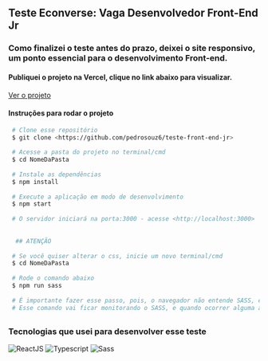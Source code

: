 ## Teste Econverse: Vaga Desenvolvedor Front-End Jr

### Como finalizei o teste antes do prazo, deixei o site responsivo, um ponto essencial para o desenvolvimento Front-end.

#### Publiquei o projeto na Vercel, clique no link abaixo para visualizar.

<a href='https://pedrosouza-teste-front-end-jr.vercel.app/'> Ver o projeto </a>

#### Instruções para rodar o projeto
 ``` bash
  # Clone esse repositório
  $ git clone <https://github.com/pedrosouz6/teste-front-end-jr>
  
  # Acesse a pasta do projeto no terminal/cmd
  $ cd NomeDaPasta
  
  # Instale as dependências
  $ npm install
  
  # Execute a aplicação em modo de desenvolvimento
  $ npm start
  
  # O servidor iniciará na porta:3000 - acesse <http://localhost:3000>
   
   
   ## ATENÇÃO
  
  # Se você quiser alterar o css, inicie um novo terminal/cmd
  $ cd NomeDaPasta
  
  # Rode o comando abaixo
  $ npm run sass
  
  # É importante fazer esse passo, pois, o navegador não entende SASS, e será preciso transformar esse SASS em CSS. 
  # Esse comando vai ficar monitorando o SASS, e quando ocorrer alguma alteração vai ser atualizado no CSS.
 
```

##

### Tecnologias que usei para desenvolver esse teste

<div>

<img src="https://img.shields.io/badge/React-20232A?style=for-the-badge&logo=react&logoColor=61DAFB" alt="ReactJS" />
<img src="https://img.shields.io/badge/TypeScript-007ACC?style=for-the-badge&logo=typescript&logoColor=white" alt="Typescript" />
<img src="https://img.shields.io/badge/Sass-CC6699?style=for-the-badge&logo=sass&logoColor=white" alt="Sass" />

</div>
